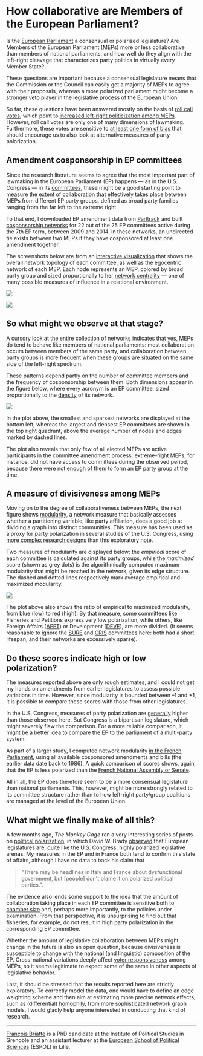 # How collaborative are Members of the European Parliament?

Is the [European Parliament][ep] a consensual or polarized legislature? Are Members of the European Parliament (MEPs) more or less collaborative than members of national parliaments, and how well do they align with the left-right cleavage that characterizes party politics in virtually every Member State?

These questions are important because a consensual legislature means that the Commission or the Council can easily get a majority of MEPs to agree with their proposals, whereas a more polarized parliament might become a stronger veto player in the legislative process of the European Union.

So far, these questions have been answered mostly on the basis of [roll call votes][votewatch], which point to [increased left-right politicization among MEPs][hix-et-al]. However, roll call votes are only one of many dimensions of lawmaking. Furthermore, these votes are sensitive to [at least one form of bias][rcv] that should encourage us to also look at alternative measures of party polarization.

## Amendment cosponsorship in EP committees

Since the research literature seems to agree that the most important part of lawmaking in the European Parliament (EP) happens — as in the U.S. Congress — in its [committees][ep-committees], these might be a good starting point to measure the extent of collaboration that effectively takes place between MEPs from different EP party groups, defined as broad party families ranging from the far left to the extreme right.

To that end, I downloaded EP amendment data from [Parltrack][parltrack] and built [cosponsorship networks][fowler] for 22 out of the 25 EP committees active during the 7th EP term, between 2009 and 2014. In these networks, an undirected tie exists between two MEPs if they have cosponsored at least one amendment together.

The screenshots below are from an [interactive visualization][epam] that shows the overall network topology of each committee, as well as the egocentric network of each MEP. Each node represents an MEP, colored by broad party group and sized proportionally to her [network centrality](http://toreopsahl.com/tnet/weighted-networks/node-centrality/) — one of many possible measures of influence in a relational environment.

[![](epam-full.png)][epam]

[![](epam-detail.png)][epam-sure]

## So what might we observe at that stage?

A cursory look at the entire collection of networks indicates that yes, MEPs do tend to behave like members of national parliaments: most collaboration occurs between members of the same party, and collaboration between party groups is more frequent when these groups are situated on the same side of the left-right spectrum.

These patterns depend partly on the number of committee members and the frequency of cosponsorship between them. Both dimensions appear in the figure below, where every acronym is an EP committee, sized proportionally to the [density][density] of its network.

![](density.png)

In the plot above, the smallest and sparsest networks are displayed at the bottom left, whereas the largest and densest EP committees are shown in the top right quadrant, above the average number of nodes and edges marked by dashed lines.

The plot also reveals that only few of all elected MEPs are active participants in the committee amendment process: extreme-right MEPs, for instance, did not have access to committees during the observed period, because there were [not enough of them][tmc-mudde] to form an EP party group at the time.

## A measure of divisiveness among MEPs

Moving on to the degree of collaborativeness between MEPs, the next figure shows [modularity][modularity], a network measure that basically assesses whether a partitioning variable, like party affiliation, does a good job at dividing a graph into distinct communities. This measure has been used as a proxy for party polarization in several studies of the U.S. Congress, using [more complex research designs][kirkland-prq] than this exploratory note.

Two measures of modularity are displayed below: the _empirical_ score of each committee is calculated against its party groups, while the _maximized_ score (shown as grey dots) is the algorithmically computed maximum modularity that might be reached in the network, given its edge structure. The dashed and dotted lines respectively mark average empirical and maximized modularity.

![](modularity.png)

The plot above also shows the ratio of empirical to maximized modularity, from blue (low) to red (high). By that measure, some committees like Fisheries and Petitions express very low polarization, while others, like Foreign Affairs ([AFET][ep-afet]) or Development ([DEVE][ep-deve]), are more divided. (It seems reasonable to ignore the [SURE][ep-sure] and [CRIS][ep-cris] committees here: both had a short lifespan, and their networks are excessively sparse).

## Do these scores indicate high or low polarization?

The measures reported above are only rough estimates, and I could not get my hands on amendments from earlier legislatures to assess possible variations in time. However, since modularity is bounded between –1 and +1, it is possible to compare these scores with those from other legislatures.

In the U.S. Congress, measures of party polarization are [generally][modularity] higher than those observed here. But Congress is a bipartisan legislature, which might severely flaw the comparison. For a more reliable comparison, it might be a better idea to compare the EP to the parliament of a multi-party system.

As part of a larger study, I computed network modularity [in the French Parliament][neta-slides], using all available cosponsored amendments and bills (the earlier data date back to 1986). A quick comparison of scores shows, again, that the EP is less polarized than the [French National Assembly or Senate][neta-mod].

All in all, the EP does therefore seem to be a more consensual legislature than national parliaments. This, however, might be more strongly related to its committee structure rather than to how left-right party/group coalitions are managed at the level of the European Union.

## What might we finally make of all this?

A few months ago, _The Monkey Cage_ ran a very interesting series of posts on [political polarization][tmc-pol], in which David W. Brady [observed][tmc-brady] that European legislatures are, quite like the U.S. Congress, highly polarized legislative arenas. My measures in the EP and in France both tend to confirm this state of affairs, although I have no data to back his claim that

> "There may be headlines in Italy and France about dysfunctional government, but [people] don't blame it on polarized political parties.".

The evidence also lends some support to the idea that the amount of collaboration taking place in each EP committee is sensitive both to [chamber size][kirkland-size] and, perhaps more importantly, to the policies under examination. From that perspective, it is unsurprising to find out that fisheries, for example, do not result in high party polarization in the corresponding EP committee.

Whether the amount of legislative collaboration between MEPs might change in the future is also an open question, because divisiveness is susceptible to change with the national (and linguistic) composition of the EP. Cross-national variations deeply affect [voter responsiveness][tmc-devries] among MEPs, so it seems legitimate to expect some of the same in other aspects of legislative behavior.

Last, it should be stressed that the results reported here are strictly exploratory. To correctly model the data, one would have to define an edge weighting scheme and then aim at estimating more precise network effects, such as (differential) [homophily][goodreau-et-al], from more sophisticated network graph models. I would gladly help anyone interested in conducting that kind of research.

* * *

[François Briatte](http://f.briatte.org/) is a PhD candidate at the Institute of Political Studies in Grenoble and an assistant lecturer at the [European School of Political Sciences](http://espol-lille.eu/) (ESPOL) in Lille.

<!-- links -->

[ep]: http://www.europarl.europa.eu/
[ep-committees]: http://www.europarl.europa.eu/committees/en/full-list.html
[ep-afet]: http://www.europarl.europa.eu/committees/en/afet/home.html
[ep-deve]: http://www.europarl.europa.eu/committees/en/deve/home.html
[ep-sure]: http://www.europarl.europa.eu/committees/en/sure/home.html
[ep-cris]: http://www.europarl.europa.eu/committees/en/cris/home.html
[epam]: http://briatte.org/epam/
[epam-sure]: http://briatte.org/epam/?co=SURE
[neta-slides]: http://f.briatte.org/research/slides-lawfactory2014/
[neta-mod]: http://f.briatte.org/research/slides-lawfactory2014/#7
[rcv]: http://nikoletayordanova.net/wp-content/uploads/Accepted_manuscript_EPSR.pdf
[hix-et-al]: https://encrypted.google.com/books/about/Democratic_politics_in_the_European_Parl.html?id=aSDg5RV5_w4C
[votewatch]: http://www.votewatch.eu/
[fowler]: http://jhfowler.ucsd.edu/cosponsorship.htm
[kirkland-prq]: http://jhkirkla.wordpress.com/2014/03/29/ideological-heterogeneity-and-legislative-polarization-in-the-united-states/
[kirkland-size]: http://jhkirkla.wordpress.com/2013/08/16/chamber-size-effects-on-the-collaborative-structure-of-legislatures/
[density]: https://en.wikipedia.org/wiki/Network_science#Density
[modularity]: http://people.maths.ox.ac.uk/porterm/papers/modularity_jop.pdf
[goodreau-et-al]: https://www.ncbi.nlm.nih.gov/pmc/articles/PMC2831261/
[parltrack]: http://parltrack.euwiki.org/
[tmc-pol]: http://www.washingtonpost.com/blogs/monkey-cage/wp/2014/01/07/want-to-know-more-about-political-polarization-the-monkey-cage-has-answers-and-questions/
[tmc-brady]: http://www.washingtonpost.com/blogs/monkey-cage/wp/2014/02/17/sure-congress-is-polarized-but-other-legislatures-are-more-so/
[tmc-mudde]: http://www.washingtonpost.com/blogs/monkey-cage/wp/2014/02/11/the-le-pen-wilders-alliance-and-the-european-parliament-plus-ca-change-plus-cest-la-meme/
[tmc-devries]: http://www.washingtonpost.com/blogs/monkey-cage/wp/2014/05/26/are-european-parliamentarians-responsive-to-their-voters/

<!-- approx. 1,200 words excluding links -->
